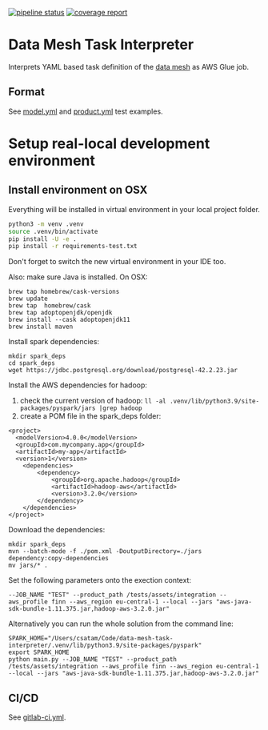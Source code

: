 [![pipeline status](https://gitlab.aws.dev/aws-sa-dach/teams/dnb/data-mesh-task-interpreter/badges/master/pipeline.svg)](https://gitlab.aws.dev/aws-sa-dach/teams/dnb/data-mesh-task-interpreter/-/commits/master)
[![coverage report](https://gitlab.aws.dev/aws-sa-dach/teams/dnb/data-mesh-task-interpreter/badges/master/coverage.svg)](https://gitlab.aws.dev/aws-sa-dach/teams/dnb/data-mesh-task-interpreter/-/commits/master)

# Data Mesh Task Interpreter

Interprets YAML based task definition of the [data mesh](https://gitlab.aws.dev/aws-sa-dach/teams/dnb/data-mesh-solution) as AWS Glue job.

## Format

See [model.yml](deprecated_ts/interpreters/model.yml) and [product.yml](deprecated_ts/interpreters/product.yml)
test examples.

# Setup real-local development environment

## Install environment on OSX

Everything will be installed in virtual environment in your local project folder.

```bash
python3 -m venv .venv
source .venv/bin/activate
pip install -U -e .
pip install -r requirements-test.txt
```
Don't forget to switch the new virtual environment in your IDE too.

Also: make sure Java is installed. On OSX:
```
brew tap homebrew/cask-versions
brew update
brew tap  homebrew/cask
brew tap adoptopenjdk/openjdk
brew install --cask adoptopenjdk11
brew install maven
```

Install spark dependencies:

```
mkdir spark_deps
cd spark_deps
wget https://jdbc.postgresql.org/download/postgresql-42.2.23.jar
```

Install the AWS dependencies for hadoop:

1. check the current version of hadoop: ```ll -al .venv/lib/python3.9/site-packages/pyspark/jars |grep hadoop```
2. create a POM file in the spark_deps folder:
```
<project>
  <modelVersion>4.0.0</modelVersion>
  <groupId>com.mycompany.app</groupId>
  <artifactId>my-app</artifactId>
  <version>1</version>
    <dependencies>
        <dependency>
            <groupId>org.apache.hadoop</groupId>
            <artifactId>hadoop-aws</artifactId>
            <version>3.2.0</version>
        </dependency>
    </dependencies>
</project>
```
Download the dependencies:
```
mkdir spark_deps
mvn --batch-mode -f ./pom.xml -DoutputDirectory=./jars dependency:copy-dependencies
mv jars/* .
```

Set the following parameters onto the exection context:
```commandline
--JOB_NAME "TEST" --product_path /tests/assets/integration --aws_profile finn --aws_region eu-central-1 --local --jars "aws-java-sdk-bundle-1.11.375.jar,hadoop-aws-3.2.0.jar"
```

Alternatively you can run the whole solution from the command line:
```commandline
SPARK_HOME="/Users/csatam/Code/data-mesh-task-interpreter/.venv/lib/python3.9/site-packages/pyspark"
export SPARK_HOME
python main.py --JOB_NAME "TEST" --product_path /tests/assets/integration --aws_profile finn --aws_region eu-central-1 --local --jars "aws-java-sdk-bundle-1.11.375.jar,hadoop-aws-3.2.0.jar"
```



## CI/CD

See [gitlab-ci.yml](.gitlab-ci.yml).
